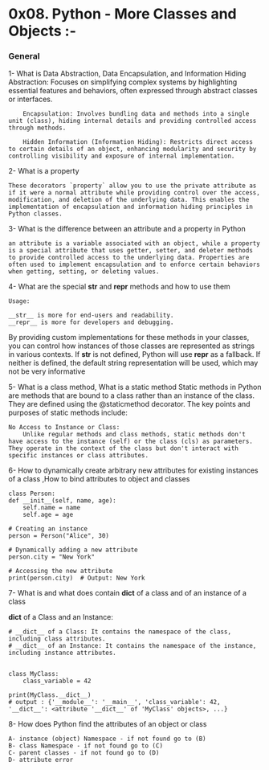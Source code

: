 #  0x08. Python - More Classes and Objects :-

### General

1- What is Data Abstraction, Data Encapsulation, and Information Hiding
        Abstraction: Focuses on simplifying complex systems by highlighting essential features and behaviors, often expressed through abstract classes or interfaces.

        Encapsulation: Involves bundling data and methods into a single unit (class), hiding internal details and providing controlled access through methods.

        Hidden Information (Information Hiding): Restricts direct access to certain details of an object, enhancing modularity and security by controlling visibility and exposure of internal implementation.
    
2- What is a property

    These decorators `property` allow you to use the private attribute as if it were a normal attribute while providing control over the access, modification, and deletion of the underlying data. This enables the implementation of encapsulation and information hiding principles in Python classes.

3- What is the difference between an attribute and a property in Python

    an attribute is a variable associated with an object, while a property is a special attribute that uses getter, setter, and deleter methods to provide controlled access to the underlying data. Properties are often used to implement encapsulation and to enforce certain behaviors when getting, setting, or deleting values.
    
4- What are the special __str__ and __repr__ methods and how to use them
    
    Usage:

    __str__ is more for end-users and readability.
    __repr__ is more for developers and debugging.

By providing custom implementations for these methods in your classes, you can control how instances of those classes are represented as strings in various contexts. If __str__ is not defined, Python will use __repr__ as a fallback. If neither is defined, the default string representation will be used, which may not be very informative

5- What is a class method, What is a static method
   Static methods in Python are methods that are bound to a class rather than an instance of the class. They are defined using the @staticmethod decorator. The key points and purposes of static methods include:

    No Access to Instance or Class:
        Unlike regular methods and class methods, static methods don't have access to the instance (self) or the class (cls) as parameters. They operate in the context of the class but don't interact with specific instances or class attributes.

    
6- How to dynamically create arbitrary new attributes for existing instances of a class ,How to bind attributes to object and classes

    class Person:
    def __init__(self, name, age):
        self.name = name
        self.age = age

    # Creating an instance
    person = Person("Alice", 30)

    # Dynamically adding a new attribute
    person.city = "New York"

    # Accessing the new attribute
    print(person.city)  # Output: New York


7- What is and what does contain __dict__ of a class and of an instance of a class

__dict__ of a Class and an Instance:

    # __dict__ of a Class: It contains the namespace of the class, including class attributes.
    # __dict__ of an Instance: It contains the namespace of the instance, including instance attributes.


    class MyClass:
        class_variable = 42

    print(MyClass.__dict__)
    # output : {'__module__': '__main__', 'class_variable': 42, '__dict__': <attribute '__dict__' of 'MyClass' objects>, ...}


8- How does Python find the attributes of an object or class

    A- instance (object) Namespace - if not found go to (B)
    B- class Namespace - if not found go to (C)
    C- parent classes - if not found go to (D)
    D- attribute error


